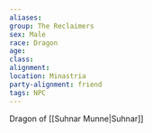 ```yaml
---
aliases: 
group: The Reclaimers
sex: Male
race: Dragon
age: 
class:
alignment:
location: Minastria
party-alignment: friend
tags: NPC
---
```


Dragon of [[Suhnar Munne|Suhnar]]